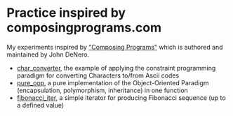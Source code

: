 # Practice inspired by composingprograms.com

My experiments inspired by ["Composing Programs"](https://composingprograms.com) which is authored and maintained by John DeNero.

* [char_converter](char_converter/), the example of applying the constraint programming paradigm for converting Characters to/from Ascii codes
* [pure_oop](pure_oop/), a pure implementation of the Object-Oriented Paradigm (encapsulation, polymorphism, inheritance) in one function 
* [fibonacci_iter](fibonacci_iter/), a simple iterator for producing Fibonacci sequence (up to a defined value)
